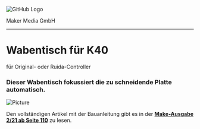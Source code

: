 ![GitHub Logo](http://www.heise.de/make/icons/make_logo.png)

Maker Media GmbH
*** 

# Wabentisch für K40
für Original- oder Ruida-Controller

### Dieser Wabentisch fokussiert die zu schneidende Platte automatisch.
![Picture](https://github.com/MakeMagazinDE/Wabentisch/blob/main/Wabentisch.JPG) 

Den vollständigen Artikel mit der Bauanleitung gibt es in der **[Make-Ausgabe 2/21 ab Seite 110](https://www.heise.de/select/make/2021/2/2102708255450326563)** zu lesen. 

